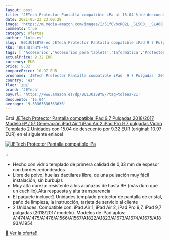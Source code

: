 ```yaml
---
layout: post
title: 'JETech Protector Pantalla compatible iPa al 15.04 % de descuento'
date: 2021-05-23 23:00:28
image: 'https://m.media-amazon.com/images/I/51fCvbcRO2L._SL500_._SL400_.jpg'
comments: true
category: ofertas
author: 'tole.es'
slug: 'B01JUISBYE-es JETech Protector Pantalla compatible iPad 9 7 Pulgadas...'
sku: 'B01JUISBYE-es'
tags: [ 'Accesorios','Accesorios para tablets','Informática','Protectores de pantalla para tablets','ipad','jetech', ]
actualPrice: 9.32 EUR
currency: EUR
price: 9.32
comparePrice: 10.97 EUR
prodname: 'JETech Protector Pantalla compatible iPad  9 7 Pulgadas  2018/2017 Modelo  6ª / 5ª Generación   iPad Air 1  iPad Air 2  iPad Pro 9 7 pulgadas  Vidrio Templado  2 Unidades'
country: 'es'
flag: '🇪🇸'
brand: 'JETech'
buyurl: 'https://www.amazon.es/dp/B01JUISBYE/?tag=tolees-21'
descuento: '15.04'
average: '9.38363636363636'
---
```


Está [JETech Protector Pantalla compatible iPad  9 7 Pulgadas  2018/2017 Modelo  6ª / 5ª Generación   iPad Air 1  iPad Air 2  iPad Pro 9 7 pulgadas  Vidrio Templado  2 Unidades](https://www.amazon.es/dp/B01JUISBYE/?tag=tolees-21) con 15.04 de descuento por 9.32 EUR (original: 10.97 EUR) en el siguiente enlace!

[![JETech Protector Pantalla compatible iPa](https://m.media-amazon.com/images/I/51fCvbcRO2L._SL500_._SL400_.jpg)](https://www.amazon.es/dp/B01JUISBYE/?tag=tolees-21)

ℹ️:

- Hecho con vidrio templado de primera calidad de 0,33 mm de espesor con bordes redondeados
- Libre de polvo, huellas dactilares libre, de una pulsación muy fácil instalación, sin burbujas
- Muy alta dureza: resistente a los arañazos de hasta 9H (más duro que un cuchillo).Alta respuesta y alta transparencia
- El paquete incluye:2 Unidades templado protector de pantalla de cristal, paño de limpieza, la instrucción, tarjeta de servicio al cliente
- 2 Unidades. Compatible con: iPad Air 1, iPad Air 2, iPad Pro 9,7, iPad 9,7 pulgadas (2018/2017 modelo). Modelos de iPad aptos: A1474/A1475/A1476/A1566/A1567/A1822/A1823/A1673/A1674/A1675/A1893/A1954

[🛒 Ver la oferta!!](https://www.amazon.es/dp/B01JUISBYE/?tag=tolees-21)
